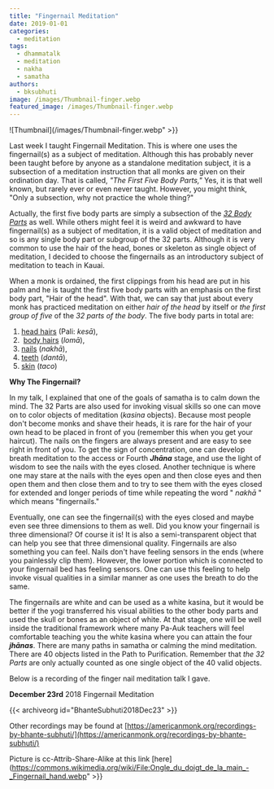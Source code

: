 ```yaml
---
title: "Fingernail Meditation"
date: 2019-01-01
categories: 
  - meditation
tags: 
  - dhammatalk
  - meditation
  - nakha
  - samatha
authors: 
  - bksubhuti
image: /images/Thumbnail-finger.webp
featured_image: /images/Thumbnail-finger.webp
---
```


![Thumbnail](/images/Thumbnail-finger.webp" >}}

Last week I taught Fingernail Meditation. This is where one uses the fingernail(s) as a subject of meditation. Although this has probably never been taught before by anyone as a standalone meditation subject, it is a subsection of a meditation instruction that all monks are given on their ordination day. That is called, _"The First Five Body Parts,"_ Yes, it is that well known, but rarely ever or even never taught. However, you might think, "Only a subsection, why not practice the whole thing?"

Actually, the first five body parts are simply a subsection of the _[32 Body Parts](https://en.wikipedia.org/wiki/Patikulamanasikara)_ as well. While others might feel it is weird and awkward to have fingernail(s) as a subject of meditation, it is a valid object of meditation and so is any single body part or subgroup of the 32 parts. Although it is very common to use the hair of the head, bones or skeleton as single object of meditation, I decided to choose the fingernails as an introductory subject of meditation to teach in Kauai.

When a monk is ordained, the first clippings from his head are put in his palm and he is taught the first five body parts with an emphasis on the first body part, "Hair of the head". With that, we can say that just about every monk has practiced meditation on either _hair of the head_ by itself or _the first group of five_ of the _32 parts of the body_. The five body parts in total are:

1. [head hairs](https://en.wikipedia.org/wiki/Hair) (Pali: _kesā_),
2.  [body hairs](https://en.wikipedia.org/wiki/Androgenic_hair) (_lomā_), 
3. [nails](https://en.wikipedia.org/wiki/Nail_(anatomy)) (_nakhā_), 
4. [teeth](https://en.wikipedia.org/wiki/Tooth) (_dantā_), 
5. [skin](https://en.wikipedia.org/wiki/Skin) (_taco_)

**Why The Fingernail?**

In my talk, I explained that one of the goals of samatha is to calm down the mind. The 32 Parts are also used for invoking visual skills so one can move on to color objects of meditation (_kasina_ objects). Because most people don't become monks and shave their heads, it is rare for the hair of your own head to be placed in front of you (remember this when you get your haircut). The nails on the fingers are always present and are easy to see right in front of you. To get the sign of concentration, one can develop breath meditation to the access or Fourth _**Jhāna**_ stage, and use the light of wisdom to see the nails with the eyes closed. Another technique is where one may stare at the nails with the eyes open and then close eyes and then open them and then close them and to try to see them with the eyes closed for extended and longer periods of time while repeating the word " _nakhā_ " which means "fingernails."

Eventually, one can see the fingernail(s) with the eyes closed and maybe even see three dimensions to them as well. Did you know your fingernail is three dimensional? Of course it is! It is also a semi-transparent object that can help you see that three dimensional quality. Fingernails are also something you can feel. Nails don't have feeling sensors in the ends (where you painlessly clip them). However, the lower portion which is connected to your fingernail bed has feeling sensors. One can use this feeling to help invoke visual qualities in a similar manner as one uses the breath to do the same.

The fingernails are white and can be used as a white kasina, but it would be better if the yogi transferred his visual abilities to the other body parts and used the skull or bones as an object of white. At that stage, one will be well inside the traditional framework where many Pa-Auk teachers will feel comfortable teaching you the white kasina where you can attain the four _**jhānas**_. There are many paths in samatha or calming the mind meditation. There are 40 objects listed in the Path to Purification. Remember that _the 32 Parts_ are only actually counted as one single object of the 40 valid objects.

Below is a recording of the finger nail meditation talk I gave.

**December 23rd** 2018 Fingernail Meditation

{{< archiveorg id="BhanteSubhuti2018Dec23" >}}

Other recordings may be found at [https://americanmonk.org/recordings-by-bhante-subhuti/](https://americanmonk.org/recordings-by-bhante-subhuti/)

Picture is cc-Attrib-Share-Alike at this link [here](https://commons.wikimedia.org/wiki/File:Ongle_du_doigt_de_la_main_-_Fingernail_hand.webp" >}}
